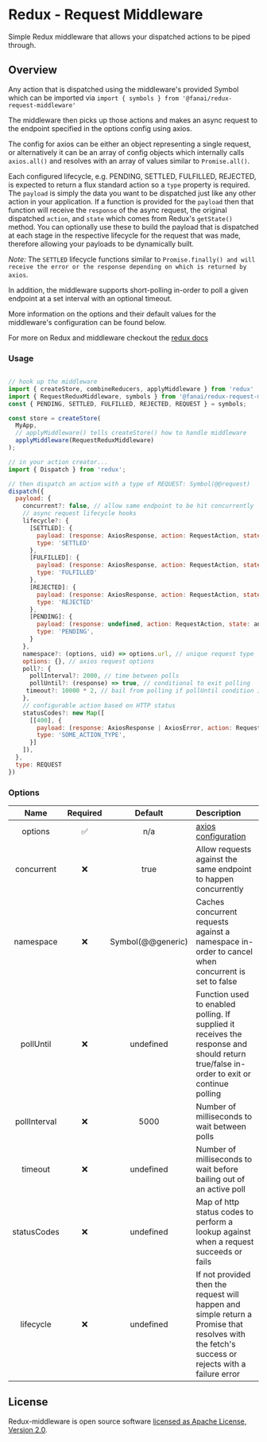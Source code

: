 # Redux - Request Middleware

Simple Redux middleware that allows your dispatched actions to be piped through.

## Overview

Any action that is dispatched using the middleware's provided Symbol which can be imported via `import { symbols } from '@fanai/redux-request-middleware'`

The middleware then picks up those actions and makes an async request to
the endpoint specified in the options config using axios.

The config for axios can be either an object representing a single request, or alternatively it can be an array of config objects which internally calls `axios.all()` and resolves with an array of values similar to `Promise.all()`.

Each configured lifecycle, e.g. PENDING, SETTLED, FULFILLED, REJECTED, is expected to return a flux standard action so a `type` property is required. The `payload` is simply the data you want to be dispatched just like any other action in your application. If a function is provided for the `payload` then that function will receive the `response` of the async request, the original dispatched `action`, and `state` which comes from Redux's `getState()` method. You can optionally use these to build the payload that is dispatched at each stage in the respective lifecycle for the request that was made, therefore allowing your payloads to be dynamically built.

_Note:_ The `SETTLED` lifecycle functions similar to `Promise.finally() and will receive the error or the response depending on which is returned by axios`.

In addition, the middleware supports short-polling in-order to poll a given endpoint at a set interval with an optional timeout.

More information on the options and their default values for the middleware's configuration can be found below.

For more on Redux and middleware checkout the [redux docs](https://redux.js.org/advanced/middleware)

### Usage

```javascript

// hook up the middleware
import { createStore, combineReducers, applyMiddleware } from 'redux'
import { RequestReduxMiddleware, symbols } from '@fanai/redux-request-middleware';
const { PENDING, SETTLED, FULFILLED, REJECTED, REQUEST } = symbols;

const store = createStore(
  MyApp,
  // applyMiddleware() tells createStore() how to handle middleware
  applyMiddleware(RequestReduxMiddleware)
);

// in your action creator...
import { Dispatch } from 'redux';

// then dispatch an action with a type of REQUEST: Symbol(@@request)
dispatch({
  payload: {
    concurrent?: false, // allow same endpoint to be hit concurrently
    // async request lifecycle hooks
    lifecycle?: {
      [SETTLED]: {
        payload: (response: AxiosResponse, action: RequestAction, state: any): any => {},
        type: 'SETTLED'
      },
      [FULFILLED]: {
        payload: (response: AxiosResponse, action: RequestAction, state: any): any => {},
        type: 'FULFILLED'
      },
      [REJECTED]: {
        payload: (response: AxiosResponse, action: RequestAction, state: any): any => {},
        type: 'REJECTED'
      },
      [PENDING]: {
        payload: (response: undefined, action: RequestAction, state: any): any => {},
        type: 'PENDING',
      }
    },
    namespace?: (options, uid) => options.url, // unique request type
    options: {}, // axios request options
    poll?: {
      pollInterval?: 2000, // time between polls
      pollUntil?: (response) => true, // conditional to exit polling
     timeout?: 10000 * 2, // bail from polling if pollUntil condition is never met
    },
    // configurable action based on HTTP status
    statusCodes?: new Map([
      [[400], {
        payload: (response: AxiosResponse | AxiosError, action: RequestAction, state: any) => {},
        type: 'SOME_ACTION_TYPE',
      }]
    ]),
  },
  type: REQUEST
})
```

### Options

|     Name     | Required |      Default      | Description                                                                                                                                     |
| :----------: | :------: | :---------------: | :---------------------------------------------------------------------------------------------------------------------------------------------- |
|   options    |    ✅    |        n/a        | [axios configuration](https://github.com/axios/axios#request-config)                                                                            |
|  concurrent  |    ❌    |       true        | Allow requests against the same endpoint to happen concurrently                                                                                 |
|  namespace   |    ❌    | Symbol(@@generic) | Caches concurrent requests against a namespace in-order to cancel when concurrent is set to false                                               |
|  pollUntil   |    ❌    |     undefined     | Function used to enabled polling. If supplied it receives the response and should return true/false in-order to exit or continue polling        |
| pollInterval |    ❌    |       5000        | Number of milliseconds to wait between polls                                                                                                    |
|   timeout    |    ❌    |     undefined     | Number of milliseconds to wait before bailing out of an active poll                                                                             |
| statusCodes  |    ❌    |     undefined     | Map of http status codes to perform a lookup against when a request succeeds or fails                                                           |
|  lifecycle   |    ❌    |     undefined     | If not provided then the request will happen and simple return a Promise that resolves with the fetch's success or rejects with a failure error |

## License

Redux-middleware is open source software [licensed as Apache License, Version 2.0](https://github.com/fanai-inc/firestore-utils/blob/develop/LICENSE.md).

